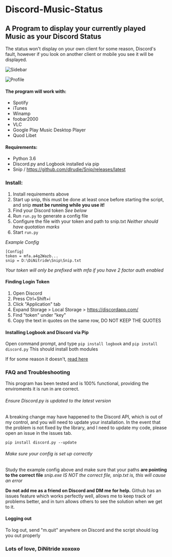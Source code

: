# Discord-Music-Status
## A Program to display your currently played Music as your Discord Status

The status won't display on your own client for some reason, Discord's fault, however if you look on another client or mobile you see it will be displayed.

![Sidebar](http://storage.dinitride.win/sidebar_example.png)

![Profile](http://storage.dinitride.win/profile_example.png)

#### The program will work with:
- Spotify
- iTunes
- Winamp
- foobar2000
- VLC
- Google Play Music Desktop Player
- Quod Libet

#### Requirements:
- Python 3.6
- Discord.py and Logbook installed via pip
- Snip / https://github.com/dlrudie/Snip/releases/latest

### Install:
1. Install requirements above
2. Start up snip, this must be done at least once before starting the script, and snip **must be running while you use it!**
3. Find your Discord token *See below*
4. Run `run.py` to generate a config file
5. Configure the file with your token and path to snip.txt *Neither should have quotation marks*
6. Start `run.py`

*Example Config*
```
[Config]
token = mfa.a4g2Wazb... 
snip = D:\DiNitride\Snip\Snip.txt
```

*Your token will only be prefixed with mfa if you have 2 factor auth enabled*

#### Finding Login Token
1. Open Discord
2. Press Ctrl+Shift+i
3. Click "Application" tab
4. Expand Storage > Local Storage > https://discordapp.com/
5. Find "token" under "key"
6. Copy the text in quotes on the same row, DO NOT KEEP THE QUOTES

#### Installing Logbook and Discord via Pip

Open command prompt, and type `pip install logbook` and `pip install discord.py`
This should install both modules

If for some reason it doesn't, [read here](https://packaging.python.org/tutorials/installing-packages/)

### FAQ and Troubleshooting
This program has been tested and is 100% functional, providing the enviroments it is run in are correct.

###### Ensure Discord.py is updated to the latest version
A breaking change may have happened to the Discord API, which is out of my control, and you will need to update your installation. In the event that the problem is not fixed by the library, and I need to update my code, please open an issue in the issues tab.

`pip install discord.py --update`

###### Make sure your config is set up correctly
Study the example config above and make sure that your paths **are pointing to the correct file**
*snip.exe IS NOT the correct file, snip.txt is, this will cause an error*

**Do not add me as a friend on Discord and DM me for help.**
Github has an issues feature which works perfectly well, allows me to keep track of problems better, and in turn allows others to see the solution when we get to it.

#### Logging out
To log out, send "m.quit" anywhere on Discord and the script should log you out properly


### Lots of love, DiNitride xoxoxo
